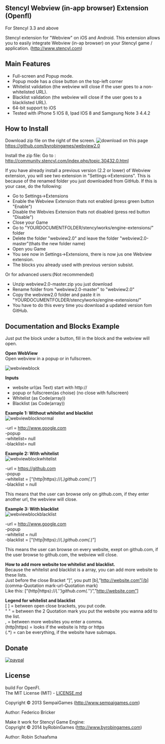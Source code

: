## Stencyl Webview (in-app browser) Extension (Openfl)

For Stencyl 3.3 and above

Stencyl extension for "Webview" on iOS and Android. This extension allows you to easily integrate Webview (in-ap browser) on your Stencyl game / application. (http://www.stencyl.com)

## Main Features

- Full-screen and Popup mode.
- Popup mode has a close button on the top-left corner
- Whitelist validation (the webview will close if the user goes to a non-whitelisted URL).
- Blacklist validation (the webview will close if the user goes to a blacklisted URL).
- 64-bit support to iOS
- Tested with iPhone 5 IOS 8, Ipad IOS 8 and Samgsung Note 3 4.4.2


## How to Install
Download zip file on the right of the screen. ![download](http://www.byrobingames.com/stencyl/heyzap/download.png) on this page https://github.com/byrobingames/webview2.0<br />

Install the zip file: Go to : http://community.stencyl.com/index.php/topic,30432.0.html

If you have already install a previous version (2.2 or lower) of Webview extension, you will see two extension in "Settings->Extensions". This is because of the renamed folder you just downloaded from GitHub.
If this is your case, do the following:
- Go to Settings->Extensions
- Enable the Webview Extension thats not enabled (press green button "Enable")
- Disable the Webvies Extension thats not disabled (press red button "Disable")
- Close your Game
- Go to "YOURDOCUMENTFOLDER/stencylworks/engine-extensions/" folder
- Delete the folder "webview2.0" and leave the folder "webview2.0-master"(thats the new folder name)
- Open you Game
- You see now in Settings->Extensions, there is now jus one Webview extension.
- The blocks you already used with previous version subsist.

Or for advanced users:(Not recommended)
- Unzip webview2.0-master.zip you just download
- Rename folder from "webview2.0-master" to "webview2.0"
- Copy the webview2.0 folder and paste it in "YOURDOCUMENTFOLDER/stencylworks/engine-extensions/"
- You have to do this every time you download a updated version fom GitHub.

## Documentation and Blocks Example

Just put the block under a  button, fill in the block and the webview will open.

**Open WebView**<br/>
Open webview in a popup or in fullscreen.

![webviewblock](http://www.byrobin.nl/stencyl/webview/webviewblock.png)

**Inputs**<br/>
- website url(as Text) start with http://<br/>
- popup or fullscreen(as choise) (no close with fullscreen)<br/>
- Whitelist (as Code(array))<br/>
- Blacklist (as Code(array))<br/>

**Example 1: Without whitelist and blacklist**<br/>
![webviewblocknormal](http://www.byrobin.nl/stencyl/webview/webviewblocknormal.png)<br/>

-url = http://www.google.com<br/>
-popup<br/>
-whitelist= null<br/>
-blacklist= null

**Example 2: With whitelist**<br/>
![webviewblockwhitelist](http://www.byrobin.nl/stencyl/webview/webviewblockwhitelist.png)

-url = https://github.com<br/>
-popup<br/>
-whitelist = [“(http|https)://(.*)github.com(.*)”]<br/>
-blacklist = null<br/>

This means that the user can browse only on github.com, if they enter another url, the webview will close.

**Example 3: With blacklist**<br/>
![webviewblockblacklist](http://www.byrobin.nl/stencyl/webview/webviewblockblacklist.png)

-url = http://www.google.com<br/>
-popup<br/>
-whitelist = null<br/>
-blacklist = [“(http|https)://(.*)github.com(.*)”]<br/>

This means the user can browse on every website, exept on github.com, if the user browse to github.com, the webview will close.

**How to add more website toe whitelist and blacklist.**<br/>
Because the whitelist and blacklist is a array, you can add more website to these lists.<br/>
Just before the close Bracket “]”, you putt [b],”http://website.com”[/b] (comma-Quotation mark-url-Quotation mark)<br/>
Like this: [“(http|https)://(.'*')github.com(.'*')”,”http://website.com”] 

**Legend for whitelist and blacklist**<br/>
[ ] = between open close brackets, you put code.<br/>
" " = between the 2 Quotation mark you put the website you wanna add to the list.<br/>
, = between more websites you enter a comma.<br/>
(http|https) = looks if the website is http or https<br/>
(.*) = can be everything,  if  the website have submaps.<br/>

## Donate

[![paypal](https://www.paypalobjects.com/en_US/i/btn/btn_donateCC_LG.gif)](https://www.paypal.com/cgi-bin/webscr?cmd=_s-xclick&hosted_button_id=HKLGFCAGKBMFL)<br />

## License

build For OpenFl.<br/>
The MIT License (MIT) - [LICENSE.md](LICENSE.md)

Copyright &copy; 2013 SempaiGames (http://www.sempaigames.com)

Author: Federico Bricker

Make it work for Stencyl Game Engine:<br/>
Copyright © 2014 byRobinGames (http://www.byrobingames.com)

Author: Robin Schaafsma
